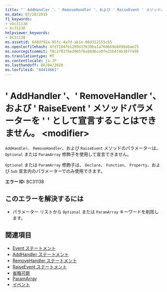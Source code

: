 ```yaml
---
title: "' AddHandler '、' RemoveHandler '、および ' RaiseEvent ' メソッドパラメーターを ' ' として宣言することはできません。 <modifier>"
ms.date: 07/20/2015
f1_keywords:
- vbc31138
- bc31138
helpviewer_keywords:
- BC31138
ms.assetid: 6d8df92a-95fc-4a7d-ab1e-06d312155c55
ms.openlocfilehash: 4fd7104fb1289d17639ba1a768669e8490abae25
ms.sourcegitcommit: f8c270376ed905f6a8896ce0fe25b4f4b38ff498
ms.translationtype: MT
ms.contentlocale: ja-JP
ms.lasthandoff: 06/04/2020
ms.locfileid: "84414661"
---
```

# <a name="addhandler-removehandler-and-raiseevent-method-parameters-cannot-be-declared-modifier"></a>' AddHandler '、' RemoveHandler '、および ' RaiseEvent ' メソッドパラメーターを ' ' として宣言することはできません。 \<modifier>
`AddHandler`、 `RemoveHandler`、および `RaiseEvent` メソッドのパラメーターは、 `Optional` または `ParamArray` 修飾子を使用して宣言できません。  
  
 `Optional` または `ParamArray` 修飾子は、 `Declare`、 `Function`、 `Property`、および `Sub` 宣言内のパラメーターでのみ使用できます。  
  
 **エラー ID:** BC31138  
  
## <a name="to-correct-this-error"></a>このエラーを解決するには  
  
- パラメーター リストから `Optional` または `ParamArray` キーワードを削除します。  
  
## <a name="see-also"></a>関連項目

- [Event ステートメント](../language-reference/statements/event-statement.md)
- [AddHandler ステートメント](../language-reference/statements/addhandler-statement.md)
- [RemoveHandler ステートメント](../language-reference/statements/removehandler-statement.md)
- [RaiseEvent ステートメント](../language-reference/statements/raiseevent-statement.md)
- [省略可能](../language-reference/modifiers/optional.md)
- [ParamArray](../language-reference/modifiers/paramarray.md)
- [イベント](../programming-guide/language-features/events/index.md)
